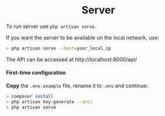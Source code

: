 <h1 align="center">Server</h1>

To run server use `php artisan serve`.

If you want the server to be available on the local network, use:

```bash
> php artisan serve --host=your_local_ip
```

The API can be accessed at http://localhost:8000/api/

#### First-time configuration

**Copy** the `.env.example` file, rename it to `.env` and continue:

```bash
> composer install
> php artisan key:generate --ansi
> php artisan serve
```
